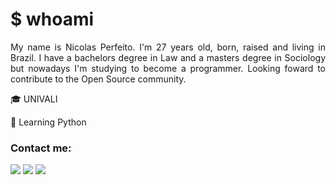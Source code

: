 # $ whoami
<p align="justify"> My name is Nicolas Perfeito. I'm 27 years old, born, raised and living in Brazil. I have a bachelors degree in Law and a masters degree in Sociology but nowadays I'm studying to become a programmer. Looking foward to contribute to the Open Source community.
          </p>
<p>&#127891; UNIVALI</p>
<p>&#128013; Learning Python</p>

### Contact me:

<a href = "mailto:nicolas.perfeito@protonmail.com"><img src="https://img.shields.io/badge/ProtonMail-8B89CC?style=for-the-badge&logo=protonmail&logoColor=white" target="_blank"></a>
<a href = "mailto:nicolas.perfeito@gmail.com"><img src="https://img.shields.io/badge/Gmail-D14836?style=for-the-badge&logo=gmail&logoColor=white" target="_blank"></a>
<a href="https://www.linkedin.com/in/nicolas-perfeito" target="_blank"><img src="https://img.shields.io/badge/-LinkedIn-%230077B5?style=for-the-badge&logo=linkedin&logoColor=white" target="_blank"></a>
